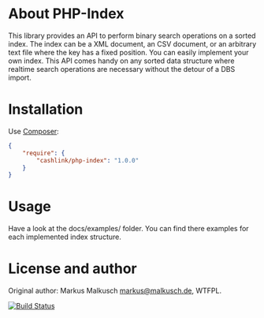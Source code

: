 # About PHP-Index

This library provides an API to perform binary search operations on a sorted
index. The index can be a XML document, an CSV document, or an arbitrary text
file where the key has a fixed position. You can easily implement your own
index. This API comes handy on any sorted data structure where realtime search
operations are necessary without the detour of a DBS import.


# Installation

Use [Composer](https://getcomposer.org/):

```json
{
    "require": {
        "cashlink/php-index": "1.0.0"
    }
}
```


# Usage

Have a look at the docs/examples/ folder. You can find there examples for each
implemented index structure.


# License and author

Original author: Markus Malkusch <markus@malkusch.de>, WTFPL.

[![Build Status](https://travis-ci.org/cashlink/php-index.svg)](https://travis-ci.org/cashlink/php-index)
